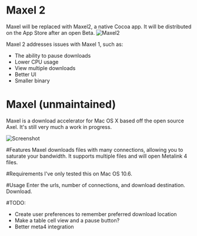 # Maxel 2
Maxel will be replaced with Maxel2, a native Cocoa app. It will be distributed on the App Store after an open Beta.
![Maxel2](http://f.cl.ly/items/1M0X2P0a3D3y1z1L1i2d/Screen%20Shot%202012-01-10%20at%203.47.52%20PM.png)

Maxel 2 addresses issues with Maxel 1, such as:

* The ability to pause downloads
* Lower CPU usage
* View multiple downloads
* Better UI
* Smaller binary

# Maxel (unmaintained)
Maxel is a download accelerator for Mac OS X based off the open source Axel.  It's still very much a work in progress.

![Screenshot](http://f.cl.ly/items/0b0n421R0n3U47263t2y/Screen%20shot%202011-06-17%20at%2012.16.14%20AM.png)

#Features
Maxel downloads files with many connections, allowing you to saturate your bandwidth. It supports multiple files and will open Metalink 4 files.

#Requirements
I've only tested this on Mac OS 10.6.

#Usage
Enter the urls, number of connections, and download destination.  Download.

#TODO: 
 * Create user preferences to remember preferred download location
 * Make a table cell view and a pause button?
 * Better meta4 integration